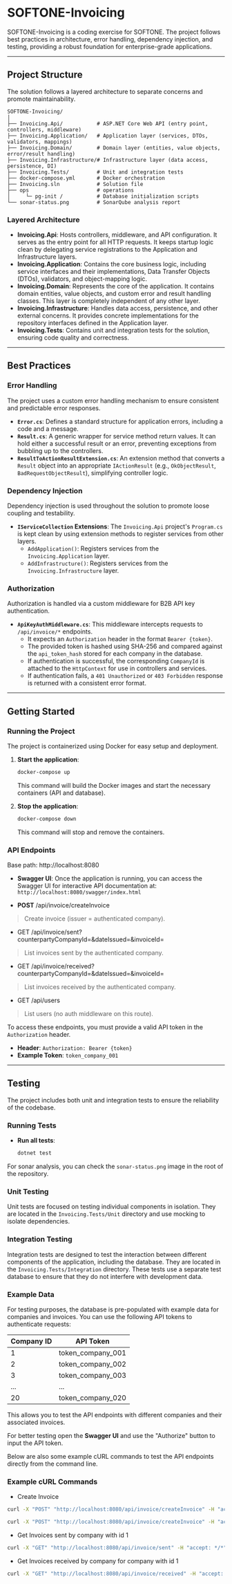 # SOFTONE-Invoicing

SOFTONE-Invoicing is a coding exercise for SOFTONE. The project follows best practices in architecture, error handling, dependency injection, and testing, providing a robust foundation for enterprise-grade applications.

---

## Project Structure

The solution follows a layered architecture to separate concerns and promote maintainability.

```
SOFTONE-Invoicing/
│
├── Invoicing.Api/           # ASP.NET Core Web API (entry point, controllers, middleware)
├── Invoicing.Application/   # Application layer (services, DTOs, validators, mappings)
├── Invoicing.Domain/        # Domain layer (entities, value objects, error/result handling)
├── Invoicing.Infrastructure/# Infrastructure layer (data access, persistence, DI)
├── Invoicing.Tests/         # Unit and integration tests
├── docker-compose.yml       # Docker orchestration
├── Invoicing.sln            # Solution file
├── ops                      # operations
│     └─ pg-init /           # Database initialization scripts
└── sonar-status.png         # SonarQube analysis report
```

### Layered Architecture

- **Invoicing.Api**: Hosts controllers, middleware, and API configuration. It serves as the entry point for all HTTP requests. It keeps startup logic clean by delegating service registrations to the Application and Infrastructure layers.
- **Invoicing.Application**: Contains the core business logic, including service interfaces and their implementations, Data Transfer Objects (DTOs), validators, and object-mapping logic.
- **Invoicing.Domain**: Represents the core of the application. It contains domain entities, value objects, and custom error and result handling classes. This layer is completely independent of any other layer.
- **Invoicing.Infrastructure**: Handles data access, persistence, and other external concerns. It provides concrete implementations for the repository interfaces defined in the Application layer.
- **Invoicing.Tests**: Contains unit and integration tests for the solution, ensuring code quality and correctness.

---

## Best Practices

### Error Handling

The project uses a custom error handling mechanism to ensure consistent and predictable error responses.

- **`Error.cs`**: Defines a standard structure for application errors, including a code and a message.
- **`Result.cs`**: A generic wrapper for service method return values. It can hold either a successful result or an error, preventing exceptions from bubbling up to the controllers.
- **`ResultToActionResultExtension.cs`**: An extension method that converts a `Result` object into an appropriate `IActionResult` (e.g., `OkObjectResult`, `BadRequestObjectResult`), simplifying controller logic.

### Dependency Injection

Dependency injection is used throughout the solution to promote loose coupling and testability.

- **`IServiceCollection` Extensions**: The `Invoicing.Api` project's `Program.cs` is kept clean by using extension methods to register services from other layers.
  - `AddApplication()`: Registers services from the `Invoicing.Application` layer.
  - `AddInfrastructure()`: Registers services from the `Invoicing.Infrastructure` layer.

### Authorization

Authorization is handled via a custom middleware for B2B API key authentication.

- **`ApiKeyAuthMiddleware.cs`**: This middleware intercepts requests to `/api/invoice/*` endpoints.
  - It expects an `Authorization` header in the format `Bearer {token}`.
  - The provided token is hashed using SHA-256 and compared against the `api_token_hash` stored for each company in the database.
  - If authentication is successful, the corresponding `CompanyId` is attached to the `HttpContext` for use in controllers and services.
  - If authentication fails, a `401 Unauthorized` or `403 Forbidden` response is returned with a consistent error format.

---

## Getting Started

### Running the Project

The project is containerized using Docker for easy setup and deployment.

1.  **Start the application**:
    ```bash
    docker-compose up
    ```
    This command will build the Docker images and start the necessary containers (API and database).

2.  **Stop the application**:
    ```bash
    docker-compose down
    ```
    This command will stop and remove the containers.

### API Endpoints
Base path: http://localhost:8080

- **Swagger UI**: Once the application is running, you can access the Swagger UI for interactive API documentation at:
  `http://localhost:8080/swagger/index.html`


- **POST** /api/invoice/createInvoice
> Create invoice (issuer = authenticated company).

- GET /api/invoice/sent?counterpartyCompanyId=&dateIssued=&invoiceId=
>List invoices sent by the authenticated company.

- GET /api/invoice/received?counterpartyCompanyId=&dateIssued=&invoiceId=
> List invoices received by the authenticated company.

- GET /api/users
> List users (no auth middleware on this route).

  To access these endpoints, you must provide a valid API token in the `Authorization` header.
  - **Header**: `Authorization: Bearer {token}`
  - **Example Token**: `token_company_001`

---

## Testing

The project includes both unit and integration tests to ensure the reliability of the codebase.

### Running Tests
- **Run all tests**:
    ```bash
    dotnet test
    ```

For sonar analysis, you can check the `sonar-status.png` image in the root of the repository.
### Unit Testing

Unit tests are focused on testing individual components in isolation. They are located in the `Invoicing.Tests/Unit` directory and use mocking to isolate dependencies.

### Integration Testing

Integration tests are designed to test the interaction between different components of the application, including the database. They are located in the `Invoicing.Tests/Integration` directory. These tests use a separate test database to ensure that they do not interfere with development data.

### Example Data 
For testing purposes, the database is pre-populated with example data for companies and invoices. You can use the following API tokens to authenticate requests:

| Company ID | API Token         |
|------------|-------------------|
| 1          | token_company_001 |
| 2          | token_company_002 |
| 3          | token_company_003 |
| ...        | ...               |
| 20         | token_company_020 |
This allows you to test the API endpoints with different companies and their associated invoices.

For better testing open the **Swagger UI** and use the "Authorize" button to input the API token.
 
Below are also some example cURL commands to test the API endpoints directly from the command line.
### Example cURL Commands
- Create Invoice
```bash
curl -X "POST" "http://localhost:8080/api/invoice/createInvoice" -H "accept: */*" -H "Authorization: Bearer token_company_001" -H "Content-Type: application/json" -d "{\"dateIssued\": \"2025-08-27\", \"netAmount\": 10000, \"vatAmount\": 500, \"description\": \"the description\", \"counterpartyCompanyId\": 15}"

curl -X "POST" "http://localhost:8080/api/invoice/createInvoice" -H "accept: */*" -H "Authorization: Bearer token_company_009" -H "Content-Type: application/json" -d "{\"dateIssued\": \"2025-08-27\", \"netAmount\": 3, \"vatAmount\": 3, \"description\": \"Another description\", \"counterpartyCompanyId\": 1}"
```

- Get Invoices sent by company with id 1
```bash
curl -X "GET" "http://localhost:8080/api/invoice/sent" -H "accept: */*" -H "Authorization: Bearer token_company_001"
```

- Get Invoices received by company for company with id 1
```bash
curl -X "GET" "http://localhost:8080/api/invoice/received" -H "accept: */*" -H "Authorization: Bearer token_company_001"
```
